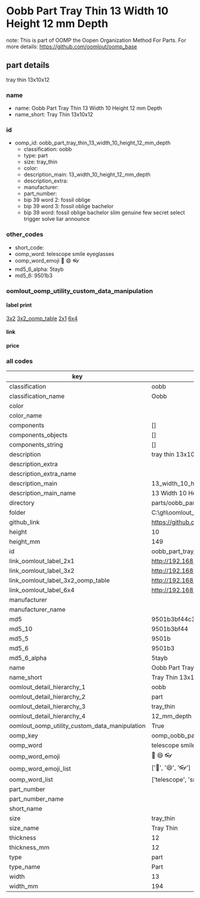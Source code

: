# Oobb Part Tray Thin 13 Width 10 Height 12 mm Depth  

note: This is part of OOMP the Oopen Organization Method For Parts. For more details: https://github.com/oomlout/oomp_base

##  part details
  



tray thin 13x10x12



### name
* name: Oobb Part Tray Thin 13 Width 10 Height 12 mm Depth
* name_short: Tray Thin 13x10x12 
### id
* oomp_id: oobb_part_tray_thin_13_width_10_height_12_mm_depth
  * classification: oobb
  * type: part
  * size: tray_thin
  * color: 
  * description_main: 13_width_10_height_12_mm_depth
  * description_extra: 
  * manufacturer: 
  * part_number: 
  * bip 39 word 2: fossil oblige
  * bip 39 word 3: fossil oblige bachelor
  * bip 39 word: fossil oblige bachelor slim genuine few secret select trigger solve liar announce

### other_codes
* short_code: 
* oomp_word: telescope smile eyeglasses
* oomp_word_emoji :telescope: :smile: :eyeglasses:
* md5_6_alpha: 5tayb
* md5_6: 9501b3






### oomlout_oomp_utility_custom_data_manipulation
#### label print
[3x2](http://192.168.1.245:1112/?label=oomp%205tayb)
[3x2_oomp_table](http://192.168.1.108:1112/?label=oomp%205tayb)
[2x1](http://192.168.1.242:1112/?label=oomp%205tayb)
[6x4](http://192.168.1.55:1112/?label=oomp%205tayb)    

#### link

                              

#### price







### all codes 
| key | value |  
| --- | --- |  
| classification | oobb |  
| classification_name | Oobb |  
| color |  |  
| color_name |  |  
| components | [] |  
| components_objects | [] |  
| components_string | [] |  
| description | tray thin 13x10x12 |  
| description_extra |  |  
| description_extra_name |  |  
| description_main | 13_width_10_height_12_mm_depth |  
| description_main_name | 13 Width 10 Height 12 mm Depth |  
| directory | parts/oobb_part_tray_thin_13_width_10_height_12_mm_depth |  
| folder | C:\gh\oomlout_oobb_version_4_generated_parts\parts\oobb_part_tray_thin_13_width_10_height_12_mm_depth |  
| github_link | https://github.com/oomlout/oomlout_oomp_part_src/tree/main/parts/oobb_part_tray_thin_13_width_10_height_12_mm_depth |  
| height | 10 |  
| height_mm | 149 |  
| id | oobb_part_tray_thin_13_width_10_height_12_mm_depth |  
| link_oomlout_label_2x1 | http://192.168.1.242:1112/?label=oomp%205tayb |  
| link_oomlout_label_3x2 | http://192.168.1.245:1112/?label=oomp%205tayb |  
| link_oomlout_label_3x2_oomp_table | http://192.168.1.108:1112/?label=oomp%205tayb |  
| link_oomlout_label_6x4 | http://192.168.1.55:1112/?label=oomp%205tayb |  
| manufacturer |  |  
| manufacturer_name |  |  
| md5 | 9501b3bf44c358515630acbc22660adf |  
| md5_10 | 9501b3bf44 |  
| md5_5 | 9501b |  
| md5_6 | 9501b3 |  
| md5_6_alpha | 5tayb |  
| name | Oobb Part Tray Thin 13 Width 10 Height 12 mm Depth |  
| name_short | Tray Thin 13x10x12  |  
| oomlout_detail_hierarchy_1 | oobb |  
| oomlout_detail_hierarchy_2 | part |  
| oomlout_detail_hierarchy_3 | tray_thin |  
| oomlout_detail_hierarchy_4 | 12_mm_depth |  
| oomlout_oomp_utility_custom_data_manipulation | True |  
| oomp_key | oomp_oobb_part_tray_thin_13_width_10_height_12_mm_depth |  
| oomp_word | telescope smile eyeglasses |  
| oomp_word_emoji | :telescope: :smile: :eyeglasses: |  
| oomp_word_emoji_list | [':telescope:', ':smile:', ':eyeglasses:'] |  
| oomp_word_list | ['telescope', 'smile', 'eyeglasses'] |  
| part_number |  |  
| part_number_name |  |  
| short_name |  |  
| size | tray_thin |  
| size_name | Tray Thin |  
| thickness | 12 |  
| thickness_mm | 12 |  
| type | part |  
| type_name | Part |  
| width | 13 |  
| width_mm | 194 |  
